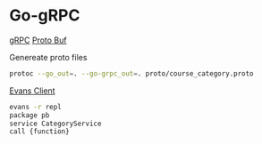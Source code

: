 # Go-gRPC

[gRPC](https://grpc.io/)
[Proto Buf](https://protobuf.dev/)

Genereate proto files

```bash
protoc --go_out=. --go-grpc_out=. proto/course_category.proto
```

[Evans Client](https://github.com/ktr0731/evans)

```bash
evans -r repl
package pb
service CategoryService
call {function}
```
